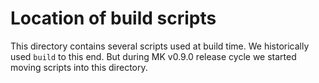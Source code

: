 # Location of build scripts

This directory contains several scripts used at build time. We
historically used `build` to this end. But during MK v0.9.0 release
cycle we started moving scripts into this directory.
